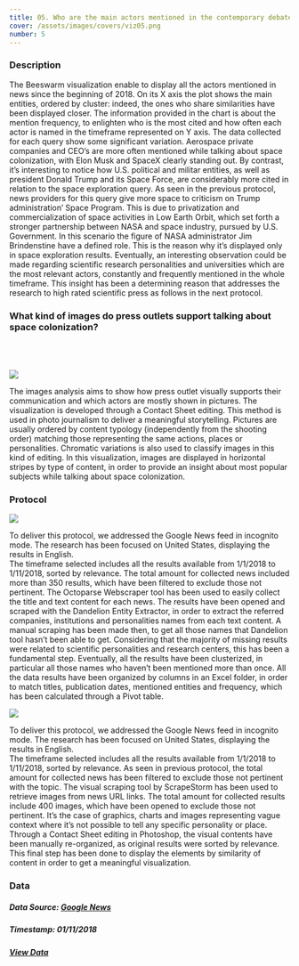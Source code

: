 ```yaml
---
title: 05. Who are the main actors mentioned in the contemporary debate?
cover: /assets/images/covers/viz05.png
number: 5
---
```

### Description

The Beeswarm visualization enable to display all the actors mentioned in news since the beginning of 2018. 
On its X axis the plot shows the main entities, ordered by cluster: indeed, the ones who share similarities have been displayed closer. 
The information provided in the chart is about the mention frequency, to enlighten who is the most cited and how often each actor is named in the timeframe represented on Y axis. 
The data collected for each query show some significant variation. Aerospace private companies and CEO’s are more often mentioned while talking about space colonization, with Elon Musk and SpaceX clearly standing out. By contrast, it’s interesting to notice how U.S. political and militar entities, as well as president Donald Trump and its Space Force, are considerably more cited in relation to the space exploration query. As seen in the previous protocol, news providers for this query give more space to criticism on Trump administration’ Space Program. This is due to privatization and commercialization of space activities in Low Earth Orbit, which set forth a stronger partnership between NASA and space industry, pursued by U.S. Government. In this scenario the figure of NASA administrator Jim Brindenstine have a defined role. This is the reason why it’s displayed only in space exploration results. Eventually, an interesting observation could be made regarding scientific research personalities and universities which are the most relevant actors, constantly and frequently mentioned in the whole timeframe. This insight has been a determining reason that addresses the research to high rated scientific press as follows in the next protocol.


<h3>What kind of images do press outlets support talking about space colonization?</h3>

<br>
<br>
<br>
<img id="img-p5-2" src="/assets/images/viz-5b/p5-2.png"/>

The images analysis aims to show how press outlet visually supports their communication and which actors are mostly shown in pictures. The visualization is developed through a Contact Sheet editing. This method is used in photo journalism to deliver a meaningful storytelling. Pictures are usually ordered by content typology (independently from the shooting order) matching those representing the same actions, places or personalities. Chromatic variations is also used to classify images in this kind of editing. 
In this visualization, images are displayed in horizontal stripes by type of content, in order to provide an insight about most popular subjects while talking about space colonization.


### Protocol
<img class="protocolli" src="/assets/images/protocols/protocol-5.png"/>

To deliver this protocol, we addressed the Google News feed in incognito mode. The research has been focused on United States, displaying the results in English.  
The timeframe selected includes all the results available from 1/1/2018 to 1/11/2018, sorted by relevance. The total amount for collected news included more than 350 results, which have been filtered to exclude those not pertinent. The Octoparse Webscraper tool has been used to easily collect the title and text content for each news. The results have been opened and scraped with the Dandelion Entity Extractor, in order to extract the referred companies, institutions and personalities names from each text content. A manual scraping has been made then, to get all those names that Dandelion tool hasn’t been able to get. Considering that the majority of missing results were related to scientific personalities and research centers, this has been a fundamental step. Eventually, all the results have been clusterized, in particular all those names who haven’t been mentioned more than once. All the data results have been organized by columns in an Excel folder, in order to match titles, publication dates, mentioned entities and frequency, which has been calculated through a Pivot table.

<img class="protocolli" src="/assets/images/protocols/protocol-5b.png"/>

To deliver this protocol, we addressed the Google News feed in incognito mode. The research has been focused on United States, displaying the results in English.  
The timeframe selected includes all the results available from 1/1/2018 to 1/11/2018, sorted by relevance. As seen in previous protocol, the total amount for collected news has been filtered to exclude those not pertinent with the topic. The visual scraping tool by ScrapeStorm has been used to retrieve images from news URL links. The total amount for collected results include 400 images, which have been opened to exclude those not pertinent. It’s the case of graphics, charts and images representing vague context where it’s not possible to tell any specific personality or place.
Through a Contact Sheet editing in Photoshop, the visual contents have been manually re-organized, as original results were sorted by relevance. 
This final step has been done to display the elements by similarity of content in order to get a meaningful visualization.

### Data
##### Data Source: [Google News](http://news.google.com/)
##### Timestamp: 01/11/2018
##### [View Data](https://drive.google.com/open?id=1UTTipkPagwF5UMQ2ms7wvlOaD_IB_AR3)
